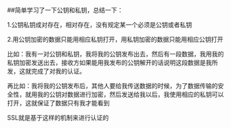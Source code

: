 ##简单学习了一下公钥和私钥，总结一下：

1.公钥私钥成对存在，相对存在，没有规定某一个必须是公钥或者私钥

2.用公钥加密的数据只能用相应私钥打开，用私钥加密的数据只能用相应公钥打开

比如：我有一对公钥和私钥，我将我的公钥发布出去，然后有一段数据，我用我的私钥加密发送出去，接收方如果能用我发布的公钥解开的话说明这段数据是我所发，这就完成了对我的认证。

再比如：我将我的公钥发布后，其他人要给我传送数据的时候，为了数据传输的安全性，就用我的公钥对数据进行加密，然后发送给我以后，我使用相应的私钥可以打开，这就保证了数据只有我才能看到

SSL就是基于这样的机制来进行认证的